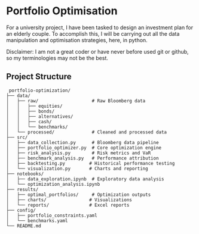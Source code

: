 # Portfolio Optimisation
For a university project, I have been tasked to design an investment plan for an elderly couple.
To accomplish this, I will be carrying out all the data manipulation and optimisation strategies, here, in python.

Disclaimer: I am not a great coder or have never before used git or github, so my terminologies may not be the best.

## Project Structure
```
 portfolio-optimization/
├── data/
│   ├── raw/                    # Raw Bloomberg data
│   │   ├── equities/
│   │   ├── bonds/
│   │   ├── alternatives/
│   │   ├── cash/
│   │   └── benchmarks/
│   └── processed/              # Cleaned and processed data
├── src/
│   ├── data_collection.py      # Bloomberg data pipeline
│   ├── portfolio_optimizer.py  # Core optimization engine
│   ├── risk_analysis.py        # Risk metrics and VaR
│   ├── benchmark_analysis.py   # Performance attribution
│   ├── backtesting.py         # Historical performance testing
│   └── visualization.py       # Charts and reporting
├── notebooks/
│   ├── data_exploration.ipynb  # Exploratory data analysis
│   └── optimization_analysis.ipynb
├── results/
│   ├── optimal_portfolios/     # Optimization outputs
│   ├── charts/                # Visualizations
│   └── reports/               # Excel reports
├── config/
│   ├── portfolio_constraints.yaml
│   └── benchmarks.yaml
└── README.md
```

